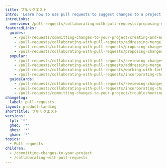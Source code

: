 ```yaml
---
title: プルリクエスト
intro: 'Learn how to use pull requests to suggest changes to a project, receive suggested changes to your own projects, and address issues in pull requests, such as merge conflicts.'
introLinks:
  overview: /pull-requests/collaborating-with-pull-requests/proposing-changes-to-your-work-with-pull-requests/about-pull-requests
featuredLinks:
  guides:
    - /pull-requests/committing-changes-to-your-project/creating-and-editing-commits/changing-a-commit-message
    - /pull-requests/collaborating-with-pull-requests/addressing-merge-conflicts/resolving-a-merge-conflict-using-the-command-line
    - /pull-requests/collaborating-with-pull-requests/proposing-changes-to-your-work-with-pull-requests/creating-and-deleting-branches-within-your-repository
    - /pull-requests/collaborating-with-pull-requests/proposing-changes-to-your-work-with-pull-requests/creating-a-pull-request
  popular:
    - /pull-requests/collaborating-with-pull-requests/reviewing-changes-in-pull-requests/about-pull-request-reviews
    - /pull-requests/collaborating-with-pull-requests/addressing-merge-conflicts/resolving-a-merge-conflict-on-github
    - /pull-requests/collaborating-with-pull-requests/working-with-forks/syncing-a-fork
    - /pull-requests/collaborating-with-pull-requests/incorporating-changes-from-a-pull-request/merging-a-pull-request
  guideCards:
    - /pull-requests/collaborating-with-pull-requests/reviewing-changes-in-pull-requests/approving-a-pull-request-with-required-reviews
    - /pull-requests/collaborating-with-pull-requests/incorporating-changes-from-a-pull-request/reverting-a-pull-request
    - /pull-requests/committing-changes-to-your-project/troubleshooting-commits/why-are-my-commits-linked-to-the-wrong-user
changelog:
  label: pull-requests
layout: product-landing
shortTitle: プルリクエスト
versions:
  fpt: '*'
  ghec: '*'
  ghes: '*'
  ghae: '*'
topics:
  - Pull requests
children:
  - /committing-changes-to-your-project
  - /collaborating-with-pull-requests
---
```


